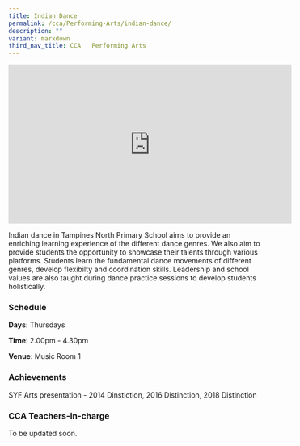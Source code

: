 ```yaml
---
title: Indian Dance
permalink: /cca/Performing-Arts/indian-dance/
description: ""
variant: markdown
third_nav_title: CCA   Performing Arts
---
```

<center><iframe width="560" height="315" src="https://www.youtube.com/embed/sXsxck8IEi0" title="Indian Dance" frameborder="0" allow="accelerometer; autoplay; clipboard-write; encrypted-media; gyroscope; picture-in-picture" allowfullscreen=""></iframe></center>

Indian dance in Tampines North Primary School aims to provide an enriching learning experience of the different dance genres. We also aim to provide students the opportunity to showcase their talents through various platforms. Students learn the fundamental dance movements of different genres, develop flexibilty and coordination skills. Leadership and school values are also taught during dance practice sessions to develop students holistically.

  

### Schedule

**Days**: Thursdays

**Time**: 2.00pm - 4.30pm

**Venue**: Music Room 1

  

### Achievements

SYF Arts presentation - 2014 Dinstiction, 2016 Distinction, 2018 Distinction  
  

### CCA Teachers-in-charge

To be updated soon.
